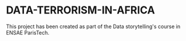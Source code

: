 # DATA-TERRORISM-IN-AFRICA
This project has been created as part of the Data storytelling's course in ENSAE ParisTech.

